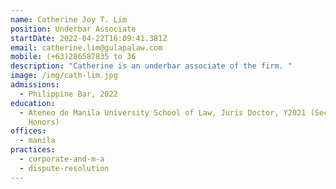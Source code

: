 ```yaml
---
name: Catherine Joy T. Lim
position: Underbar Associate
startDate: 2022-04-22T16:09:41.381Z
email: catherine.lim@gulapalaw.com
mobile: (+63)286587835 to 36
description: "Catherine is an underbar associate of the firm. "
image: /img/cath-lim.jpg
admissions:
  - Philippine Bar, 2022
education:
  - Ateneo de Manila University School of Law, Juris Doctor, Y2021 (Second
    Honors)
offices:
  - manila
practices:
  - corporate-and-m-a
  - dispute-resolution
---
```

